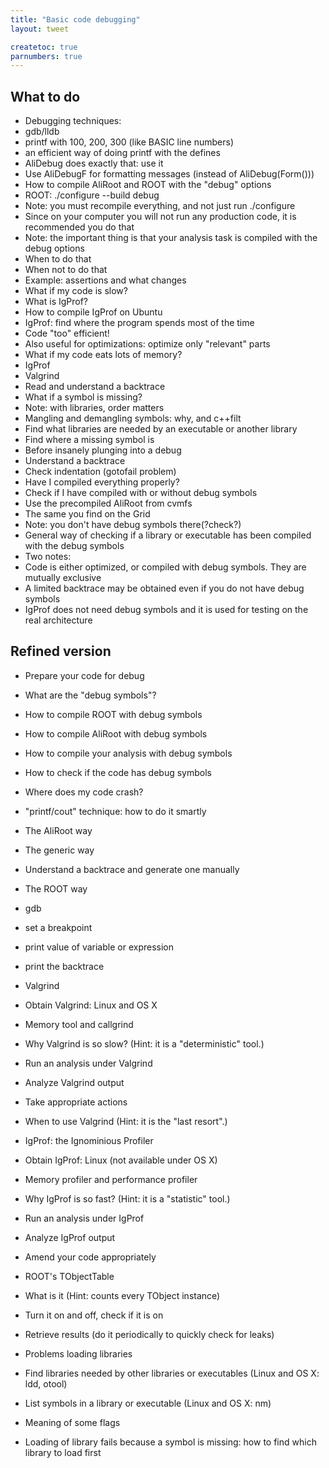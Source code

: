 ```yaml
---
title: "Basic code debugging"
layout: tweet

createtoc: true
parnumbers: true
---
```



What to do
----------

* Debugging techniques:
 * gdb/lldb
 * printf with 100, 200, 300 (like BASIC line numbers)
  * an efficient way of doing printf with the defines
   * AliDebug does exactly that: use it
   * Use AliDebugF for formatting messages (instead of
     AliDebug(Form()))
* How to compile AliRoot and ROOT with the "debug" options
 * ROOT: ./configure --build debug
  * Note: you must recompile everything, and not just run ./configure
  * Since on your computer you will not run any production code, it
    is recommended you do that
  * Note: the important thing is that your analysis task is compiled
    with the debug options
 * When to do that
 * When not to do that
 * Example: assertions and what changes
* What if my code is slow?
 * What is IgProf?
 * How to compile IgProf on Ubuntu
 * IgProf: find where the program spends most of the time
  * Code "too" efficient!
 * Also useful for optimizations: optimize only "relevant" parts
* What if my code eats lots of memory?
 * IgProf
 * Valgrind
* Read and understand a backtrace
* What if a symbol is missing?
 * Note: with libraries, order matters
 * Mangling and demangling symbols: why, and c++filt
 * Find what libraries are needed by an executable or another library
 * Find where a missing symbol is
* Before insanely plunging into a debug
 * Understand a backtrace
 * Check indentation (gotofail problem)
* Have I compiled everything properly?
 * Check if I have compiled with or without debug symbols
 * Use the precompiled AliRoot from cvmfs
  * The same you find on the Grid
  * Note: you don't have debug symbols there(?check?)
  * General way of checking if a library or executable has been
    compiled with the debug symbols
* Two notes:
 * Code is either optimized, or compiled with debug symbols. They are
   mutually exclusive
 * A limited backtrace may be obtained even if you do not have debug
   symbols
 * IgProf does not need debug symbols and it is used for testing on
   the real architecture


Refined version
---------------

* Prepare your code for debug
 * What are the "debug symbols"?
 * How to compile ROOT with debug symbols
 * How to compile AliRoot with debug symbols
 * How to compile your analysis with debug symbols
 * How to check if the code has debug symbols

* Where does my code crash?
 * "printf/cout" technique: how to do it smartly
  * The AliRoot way
  * The generic way
 * Understand a backtrace and generate one manually
  * The ROOT way
  * gdb
   * set a breakpoint
   * print value of variable or expression
   * print the backtrace

* Valgrind
 * Obtain Valgrind: Linux and OS X
 * Memory tool and callgrind
 * Why Valgrind is so slow? (Hint: it is a "deterministic" tool.)
 * Run an analysis under Valgrind
  * Analyze Valgrind output
  * Take appropriate actions
 * When to use Valgrind (Hint: it is the "last resort".)

* IgProf: the Ignominious Profiler
 * Obtain IgProf: Linux (not available under OS X)
 * Memory profiler and performance profiler
 * Why IgProf is so fast? (Hint: it is a "statistic" tool.)
 * Run an analysis under IgProf
  * Analyze IgProf output
  * Amend your code appropriately

* ROOT's TObjectTable
 * What is it (Hint: counts every TObject instance)
 * Turn it on and off, check if it is on
 * Retrieve results (do it periodically to quickly check for leaks)

* Problems loading libraries
 * Find libraries needed by other libraries or executables (Linux and
   OS X: ldd, otool)
 * List symbols in a library or executable (Linux and OS X: nm)
  * Meaning of some flags
 * Loading of library fails because a symbol is missing: how to find
   which library to load first
